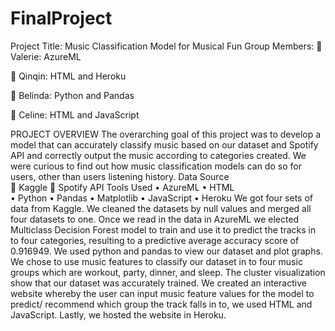 # FinalProject
Project Title: Music Classification Model for Musical Fun 
Group Members: 
	Valerie: AzureML

	 Qinqin: HTML and Heroku

	 Belinda: Python and Pandas

	Celine: HTML and JavaScript 

PROJECT OVERVIEW
The overarching goal of this project was to develop a model that can accurately classify music based on our dataset and Spotify API and correctly output the music according to categories created. 
We were curious to find out how music classification models can do so for users, other than  users listening history.
Data Source   					
	Kaggle
	Spotify API
Tools Used
•	AzureML
•	HTML	
•	Python
•	Pandas
•	Matplotlib
•	JavaScript
•	Heroku
We got four sets of data from Kaggle. We cleaned the datasets by null values and merged all four datasets to one. 
Once we read in the data in AzureML we elected Multiclass Decision Forest model to train and use it to predict the tracks in to four categories, resulting to a predictive average accuracy score of 0.916949. 
We used python and pandas to view our dataset and plot graphs. We chose to use music features to classify our dataset in to four music groups which are workout, party, dinner, and sleep. The cluster visualization show that our dataset was accurately trained. 
We created an interactive website whereby the user can input music feature values for the model to predict/ recommend which group the track falls in to, we used HTML and JavaScript. Lastly, we hosted the website in Heroku.


